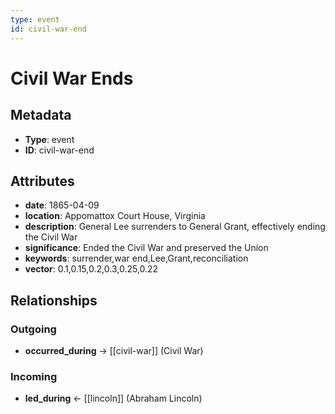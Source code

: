 ```yaml
---
type: event
id: civil-war-end
---
```


# Civil War Ends

## Metadata

- **Type**: event
- **ID**: civil-war-end

## Attributes

- **date**: 1865-04-09
- **location**: Appomattox Court House, Virginia
- **description**: General Lee surrenders to General Grant, effectively ending the Civil War
- **significance**: Ended the Civil War and preserved the Union
- **keywords**: surrender,war end,Lee,Grant,reconciliation
- **vector**: 0.1,0.15,0.2,0.3,0.25,0.22

## Relationships

### Outgoing

- **occurred_during** → [[civil-war]] (Civil War)

### Incoming

- **led_during** ← [[lincoln]] (Abraham Lincoln)

